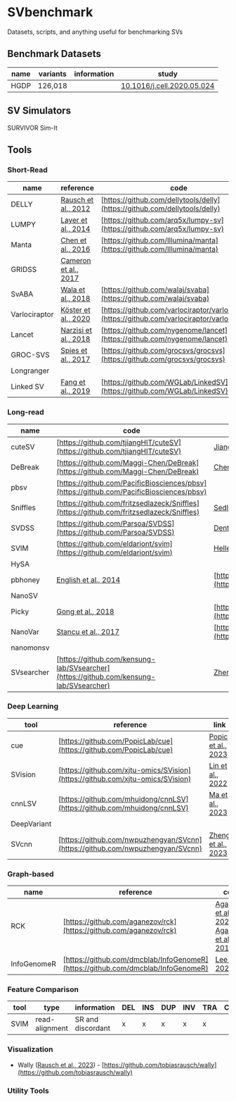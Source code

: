 # SVbenchmark
Datasets, scripts, and anything useful for benchmarking SVs




## Benchmark Datasets

| name | variants | information | study |
| ---- | -------- | ----------- | ------- |
| HGDP | 126,018 |  | [10.1016/j.cell.2020.05.024](https://www.cell.com/cell/fulltext/S0092-8674(20)30619-X?_returnURL=https%3A%2F%2Flinkinghub.elsevier.com%2Fretrieve%2Fpii%2FS009286742030619X%3Fshowall%3Dtrue)




## SV Simulators

SURVIVOR
Sim-It







## Tools


### Short-Read

| name | reference | code |
| ---- | --------- | ----- |
| DELLY | [Rausch et al., 2012](https://academic.oup.com/bioinformatics/article/28/18/i333/245403) | [https://github.com/dellytools/delly](https://github.com/dellytools/delly)
| LUMPY | [Layer et al., 2014](https://genomebiology.biomedcentral.com/articles/10.1186/gb-2014-15-6-r84) | [https://github.com/arq5x/lumpy-sv](https://github.com/arq5x/lumpy-sv)
| Manta | [Chen et al., 2016](https://academic.oup.com/bioinformatics/article/32/8/1220/1743909)| [https://github.com/Illumina/manta](https://github.com/Illumina/manta)
| GRIDSS | [Cameron et al., 2017](https://genome.cshlp.org/content/27/12/2050)|
| SvABA | [Wala et al., 2018](https://genome.cshlp.org/content/28/4/581)| [https://github.com/walaj/svaba](https://github.com/walaj/svaba) |
| Varlociraptor | [Köster et al., 2020](https://genomebiology.biomedcentral.com/articles/10.1186/s13059-020-01993-6)| [https://github.com/varlociraptor/varlociraptor](https://github.com/varlociraptor/varlociraptor) 
| Lancet | [Narzisi et al., 2018](https://www.nature.com/articles/s42003-018-0023-9) | [https://github.com/nygenome/lancet](https://github.com/nygenome/lancet)
| GROC-SVS | [Spies et al., 2017](https://www.nature.com/articles/nmeth.4366) | [https://github.com/grocsvs/grocsvs](https://github.com/grocsvs/grocsvs)
| Longranger |  | 
| Linked SV | [Fang et al., 2019](https://www.nature.com/articles/s41467-019-13397-7) | [https://github.com/WGLab/LinkedSV](https://github.com/WGLab/LinkedSV)


### Long-read

| name | code | reference |
| ---- | ----- | --------- |
| cuteSV | [https://github.com/tjiangHIT/cuteSV](https://github.com/tjiangHIT/cuteSV) | [Jiang et al., 2020](https://genomebiology.biomedcentral.com/articles/10.1186/s13059-020-02107-y)
| DeBreak | [https://github.com/Maggi-Chen/DeBreak](https://github.com/Maggi-Chen/DeBreak) | [Chen et al., 2023](https://www.nature.com/articles/s41467-023-35996-1)
| pbsv | [https://github.com/PacificBiosciences/pbsv](https://github.com/PacificBiosciences/pbsv) ||
| Sniffles | [https://github.com/fritzsedlazeck/Sniffles](https://github.com/fritzsedlazeck/Sniffles)| [Sedlaczek et al., 2018](https://www.nature.com/articles/s41592-018-0001-7)
| SVDSS | [https://github.com/Parsoa/SVDSS](https://github.com/Parsoa/SVDSS)| [Denti et al., 2022](https://www.nature.com/articles/s41592-022-01674-1) |
| SVIM | [https://github.com/eldariont/svim](https://github.com/eldariont/svim) | [Heller et al., 2019](https://academic.oup.com/bioinformatics/article/35/17/2907/5298305) |
| HySA | | 
| pbhoney | [English et al., 2014](https://bmcbioinformatics.biomedcentral.com/articles/10.1186/1471-2105-15-180)| [http://sourceforge.net/projects/pb-jelly](http://sourceforge.net/projects/pb-jelly/)
| NanoSV | | 
| Picky | [Gong et al., 2018](https://www.nature.com/articles/s41592-018-0002-6) | [https://github.com/TheJacksonLaboratory/Picky](https://github.com/TheJacksonLaboratory/Picky) 
| NanoVar | [Stancu et al., 2017](https://www.nature.com/articles/s41467-017-01343-4) | [https://github.com/mroosmalen/nanosv](https://github.com/mroosmalen/nanosv)
| nanomonsv | |
| SVsearcher | [https://github.com/kensung-lab/SVsearcher](https://github.com/kensung-lab/SVsearcher) | [Zheng et al., 2023](https://www.sciencedirect.com/science/article/pii/S0010482523003086) |




### Deep Learning

| tool | reference | link |
| ---- | --------- | ---- |
| cue | [https://github.com/PopicLab/cue](https://github.com/PopicLab/cue)| [Popic et al., 2023](https://www.nature.com/articles/s41592-023-01799-x)|
| SVision | [https://github.com/xjtu-omics/SVision](https://github.com/xjtu-omics/SVision) | [Lin et al., 2022](https://www.nature.com/articles/s41592-022-01609-w)|
| cnnLSV | [https://github.com/mhuidong/cnnLSV](https://github.com/mhuidong/cnnLSV)| [Ma et al., 2023](https://bmcbioinformatics.biomedcentral.com/articles/10.1186/s12859-023-05243-x)
| DeepVariant | |
| SVcnn | [https://github.com/nwpuzhengyan/SVcnn](https://github.com/nwpuzhengyan/SVcnn) | [Zheng et al., 2023](https://bmcbioinformatics.biomedcentral.com/articles/10.1186/s12859-023-05324-x)


### Graph-based 

| name | reference | code |
| ---- | --------- | ---- |
| RCK |  [https://github.com/aganezov/rck](https://github.com/aganezov/rck)| [Aganezov et al., 2020](https://genome.cshlp.org/content/30/9/1274) <br/> [Aganezov et al., 2019](https://bmcbioinformatics.biomedcentral.com/articles/10.1186/s12859-019-3208-4) |
| InfoGenomeR | [https://github.com/dmcblab/InfoGenomeR](https://github.com/dmcblab/InfoGenomeR)| [Lee et al., 2021](https://www.nature.com/articles/s41467-021-22671-6)


### Feature Comparison
| tool | type | information | DEL | INS | DUP | INV | TRA | CMPLX |
| ---- | --------- | ---- | ---- | ----- | ---- | ---- | ---- | ---- |
| SVIM | read-alignment | SR and discordant | x | x | x | x | x |


### Visualization
- Wally ([Rausch et al., 2023](https://www.sciencedirect.com/science/article/pii/S2666979X23000411?via%3Dihub)) - [https://github.com/tobiasrausch/wally](https://github.com/tobiasrausch/wally)

### Utility Tools












